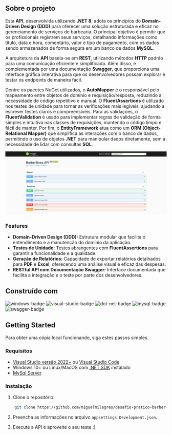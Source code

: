 ## Sobre o projeto ##

Esta **API**, desenvolvida utilizando **.NET 8**, adota os princípios do **Domain-Driven Design (DDD)** para oferecer uma solução estruturada e eficaz no gerenciamento de serviços de barbearia. O principal objetivo é permitir que os profissionais registrem seus serviços, detalhando informações como título, data e hora, comentário, valor e tipo de pagamento, com os dados sendo armazenados de forma segura em um banco de dados **MySQL**.

A arquitetura da **API** baseia-se em **REST**, utilizando métodos **HTTP** padrão para uma comunicação eficiente e simplificada. Além disso, é complementada por uma documentação **Swagger**, que proporciona uma interface gráfica interativa para que os desenvolvedores possam explorar e testar os endpoints de maneira fácil.

Dentre os pacotes NuGet utilizados, o **AutoMapper** é o responsável pelo mapeamento entre objetos de domínio e requisição/resposta, reduzindo a necessidade de código repetitivo e manual. O **FluentAssertions** é utilizado nos testes de unidade para tornar as verificações mais legíveis, ajudando a escrever testes claros e compreensíveis. Para as validações, o **FluentValidation** é usado para implementar regras de validação de forma simples e intuitiva nas classes de requisições, mantendo o código limpo e fácil de manter. Por fim, o **EntityFramework** atua como um **ORM (Object-Relational Mapper)** que simplifica as interações com o banco de dados, permitindo o uso de objetos **.NET** para manipular dados diretamente, sem a necessidade de lidar com consultas **SQL**.

![hero-image]

### Features

- **Domain-Driven Design (DDD):** Estrutura modular que facilita o entendimento e a manutenção do domínio da aplicação.
- **Testes de Unidade:** Testes abrangentes com **FluentAssertions** para garantir a funcionalidade e a qualidade.
- **Geração de Relatórios:** Capacidade de exportar relatórios detalhados para **PDF** e **Excel**, oferecendo uma análise visual e eficaz das despesas.
- **RESTful API com Documentação Swagger:** Interface documentada que facilita a integração e o teste por parte dos desenvolvedores.

## Construído com
![windows-badge]
![visual-studio-badge]
![dot-net-badge]
![mysql-badge]
![swagger-badge]

## Getting Started
Para obter uma cópia local funcionando, siga estes passos simples.

### Requisitos
* [Visual Studio versão 2022+][visual-studio] ou [Visual Studio Code][visual-studio]
* Windows 10+ ou Linux/MacOS com [.NET SDK][dot-net-sdk] instalado
* [MySql Server][mysql]

### Instalação
1. Clone o repositório:
```sh
    git clone https://github.com/miguelmilagres/desafio-pratico-barber-boss.git 
```
2. Preencha as informações no arquivo `appsettings.Development.json`.

3. Execute a API e aproveite o seu teste :)

<!-- Links -->
[visual-studio]: https://visualstudio.microsoft.com/pt-br/downloads/
[dot-net-sdk]: https://dotnet.microsoft.com/en-us/download/dotnet/8.0
[mysql]: https://dev.mysql.com/downloads/installer/

<!-- Images -->
[hero-image]: images/hero-image.png

<!-- Badges -->
[windows-badge]: https://img.shields.io/badge/Windows-blue?style=for-the-badge
[visual-studio-badge]: https://img.shields.io/badge/Visual%20Studio-purple?style=for-the-badge
[dot-net-badge]: https://img.shields.io/badge/.NET-512BD4?logo=dotnet&logoColor=fff&style=for-the-badge
[mysql-badge]: https://img.shields.io/badge/MySQL-4479A1?logo=mysql&logoColor=fff&style=for-the-badge
[swagger-badge]: https://img.shields.io/badge/Swagger-85EA2D?logo=swagger&logoColor=000&style=for-the-badge
